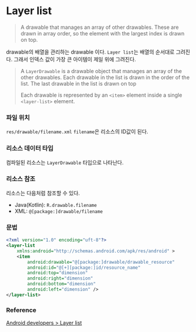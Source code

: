 # Layer list
> A drawable that manages an array of other drawables.
> These are drawn in array order, so the element with the largest index is drawn on top.

drawable의 배열을 관리하는 drawable 이다.
`Layer list`는 배열의 순서대로 그려진다.
그래서 인덱스 값이 가장 큰 아이템이 제일 위에 그려진다.

> A `LayerDrawable` is a drawable object that manages an array of the other drawables.
> Each drawable in the list is drawn in the order of the list.
> The last drawable in the list is drawn on top
>
> Each drawable is represented by an `<item>` element inside a single `<layer-list>` element.

### 파일 위치

`res/drawable/filename.xml`
`filename`은 리소스의 ID값이 된다.

### 리소스 데이터 타입
컴파일된 리소스는 `LayerDrawable` 타입으로 나타난다.

### 리소스 참조
리소스는 다음처럼 참조할 수 있다.
- Java(Kotlin): `R.drawable.filename`
- XML: `@[package:]drawable/filename`

### 문법

``` xml
<?xml version="1.0" encoding="uft-8"?>
<layer-list
    xmlns:android="http://schemas.android.com/apk/res/android" >
    <item
        android:drawable="@[package:]drawable/drawable_resource"
        android:id="@[+][package:]id/resource_name"
        android:top="dimension"
        android:right="dimension"
        android:bottom="dimension"
        android:left="dimension" />
</layer-list>

```



### Reference
[Android developers > Layer list](https://developer.android.com/guide/topics/resources/drawable-resource#LayerList)
